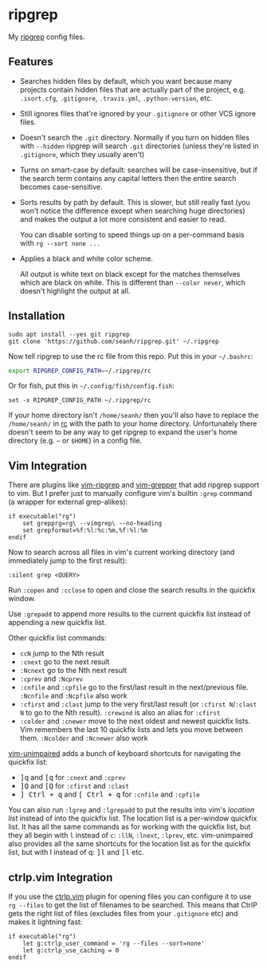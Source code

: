 ripgrep
=======

My [ripgrep](https://github.com/BurntSushi/ripgrep) config files.

Features
--------

* Searches hidden files by default, which you want because many projects contain hidden
  files that are actually part of the project, e.g. `.isort.cfg`, `.gitignore`,
  `.travis.yml`, `.python-version`, etc.
* Still ignores files that're ignored by your `.gitignore` or other VCS ignore files.
* Doesn't search the `.git` directory. Normally if you turn on hidden files with
  `--hidden` ripgrep will search `.git` directories (unless they're listed in
  `.gitignore`, which they usually aren't)

* Turns on smart-case by default: searches will be case-insensitive, but if the search
  term contains any capital letters then the entire search becomes case-sensitive.

* Sorts results by path by default. This is slower, but still really fast (you won't
  notice the difference except when searching huge directories) and makes the output
  a lot more consistent and easier to read.

  You can disable sorting to speed things up on a per-command basis with
  `rg --sort none ...`

* Applies a black and white color scheme.

  All output is white text on black except for the matches themselves which are
  black on white.
  This is different than `--color never`, which doesn't highlight the output at all.

Installation
------------

```terminal
sudo apt install --yes git ripgrep
git clone 'https://github.com/seanh/ripgrep.git' ~/.ripgrep
```

Now tell ripgrep to use the rc file from this repo. Put this in your `~/.bashrc`:

```bash
export RIPGREP_CONFIG_PATH=~/.ripgrep/rc
```

Or for fish, put this in `~/.config/fish/config.fish`:

```fish
set -x RIPGREP_CONFIG_PATH ~/.ripgrep/rc
```

If your home directory isn't `/home/seanh/` then you'll also have to replace
the `/home/seanh/` in [rc](rc) with the path to your home directory.
Unfortunately there doesn't seem to be any way to get ripgrep to expand the
user's home directory (e.g. `~` or `$HOME`) in a config file.

Vim Integration
---------------

There are plugins like [vim-ripgrep](https://github.com/jremmen/vim-ripgrep) and
[vim-grepper](https://github.com/mhinz/vim-grepper/) that add ripgrep support to vim.
But I prefer just to manually configure vim's builtin `:grep` command (a wrapper for
external grep-alikes):

    if executable("rg")
        set grepprg=rg\ --vimgrep\ --no-heading
        set grepformat=%f:%l:%c:%m,%f:%l:%m
    endif

Now to search across all files in vim's current working directory (and immediately jump to the first result):

    :silent grep <QUERY>

Run `:copen` and `:cclose` to open and close the search results in the quickfix window.

Use `:grepadd` to append more results to the current quickfix list instead of appending a new quickfix list.

Other quickfix list commands:

* `ccN` jump to the Nth result
* `:cnext` go to the next result
* `:Ncnext` go to the Nth next result
* `:cprev` and `:Ncprev`
* `:cnfile` and `:cpfile` go to the first/last result in the next/previous file. `:Ncnfile` and `:Ncpfile` also work
* `:cfirst` and `:clast` jump to the very first/last result (or `:cfirst N`/`:clast N` to go to the Nth result). `:crewind` is also an alias for `:cfirst`
* `:colder` and `:cnewer` move to the next oldest and newest quickfix lists. Vim remembers the last 10 quickfix lists and lets you move between them. `:Ncolder` and `:Ncnewer` also work

[vim-unimpaired](https://github.com/tpope/vim-unimpaired) adds a bunch of keyboard shortcuts for navigating the quickfix list:

* <kbd><kbd>]</kbd><kbd>q</kbd></kbd> and <kbd><kbd>[</kbd><kbd>q</kbd></kbd> for `:cnext` and `:cprev`
* <kbd><kbd>]</kbd><kbd>Q</kbd></kbd> and <kbd><kbd>[</kbd><kbd>Q</kbd></kbd> for `:cfirst` and `:clast`
* <kbd><kbd>]</kbd> <kbd><kbd>Ctrl</kbd> + <kbd>q</kbd></kbd></kbd> and <kbd><kbd>[</kbd> <kbd><kbd>Ctrl</kbd> + <kbd>q</kbd></kbd></kbd> for `:cnfile` and `:cpfile`

You can also run `:lgrep` and `:lgrepadd` to put the results into vim's _location list_
instead of into the quickfix list. The location list is a per-window quickfix list.
It has all the same commands as for working with the quickfix list, but they all begin with `l` instead of `c`:
`:llN`, `:lnext`, `:lprev`, etc.
vim-unimpaired also provides all the same shortcuts for the location list as for the quickfix list, but with l instead of q: <kbd><kbd>]</kbd><kbd>l</kbd></kbd> and <kbd><kbd>[</kbd><kbd>l</kbd></kbd> etc.

ctrlp.vim Integration
---------------------

If you use the [ctrlp.vim](http://ctrlpvim.github.io/ctrlp.vim/) plugin for opening files you can configure it to use
`rg --files` to get the list of filenames to be searched. This means that CtrlP gets the right list of files (excludes
files from your `.gitignore` etc) and makes it lightning fast:

    if executable("rg")
        let g:ctrlp_user_command = 'rg --files --sort=none'
        let g:ctrlp_use_caching = 0
    endif
